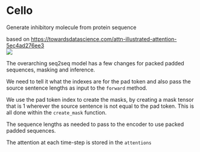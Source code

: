 # Cello
Generate inhibitory molecule from protein sequence



based on https://towardsdatascience.com/attn-illustrated-attention-5ec4ad276ee3 </br>
![](https://miro.medium.com/max/1400/1*qN2Pj5J4VqAFf7dsA2dHpA.png)
</br>

The overarching seq2seq model has a few changes for packed padded sequences, masking and inference. </br>

We need to tell it what the indexes are for the pad token and also pass the source sentence lengths as input to the `forward` method. </br>

We use the pad token index to create the masks, by creating a mask tensor that is 1 wherever the source sentence is not equal to the pad token. This is all done within the `create_mask` function. </br>

The sequence lengths as needed to pass to the encoder to use packed padded sequences. </br>

The attention at each time-step is stored in the `attentions` </br>
